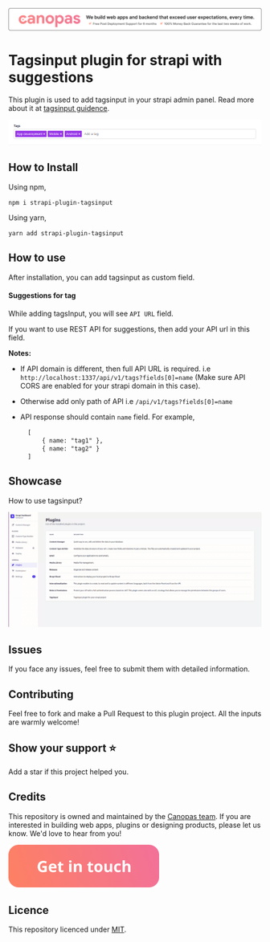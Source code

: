 <p align="center"><a href="https://canopas.com/contact"><img src="./assets/banner.png"></a></p>

<h1><strong>Tagsinput plugin for strapi with suggestions</strong></h1>

This plugin is used to add tagsinput in your strapi admin panel.
Read more about it at [tagsinput guidence](https://blog.canopas.com/the-simple-guidance-how-to-add-tagsinput-customfield-plugin-in-strapi-b5d2b5af7c3b).

<img src="./assets/demo.png">

## How to Install

Using npm,

```
npm i strapi-plugin-tagsinput
```

Using yarn,

```
yarn add strapi-plugin-tagsinput
```

## How to use

After installation, you can add tagsinput as custom field.

#### Suggestions for tag

While adding tagsInput, you will see `API URL` field.

If you want to use REST API for suggestions, then add your API url in this field.

**Notes:**

- If API domain is different, then full API URL is required. i.e `http://localhost:1337/api/v1/tags?fields[0]=name` (Make sure API CORS are enabled for your strapi domain in this case).
- Otherwise add only path of API i.e `/api/v1/tags?fields[0]=name`
- API response should contain `name` field.
  For example,

  ```
    [
        { name: "tag1" },
        { name: "tag2" }
    ]
  ```

## Showcase

How to use tagsinput?

<img src="./assets/showcase.gif">

## Issues

If you face any issues, feel free to submit them with detailed information.

## Contributing

Feel free to fork and make a Pull Request to this plugin project. All the inputs are warmly welcome!

## Show your support ⭐️

Add a star if this project helped you.

## Credits

This repository is owned and maintained by the [Canopas team](https://canopas.com/). If you are interested in building web apps, plugins or designing products, please let us know. We'd love to hear from you!

<a href="https://canopas.com/contact"><img src="./assets/cta.png" width=300></a>

## Licence

This repository licenced under [MIT](https://github.com/canopas/strapi-plugin-tagsinput/blob/main/LICENSE).
